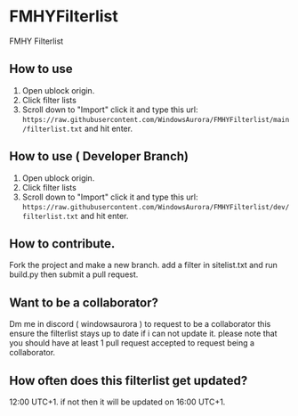 # FMHYFilterlist
FMHY Filterlist
## How to use
1. Open ublock origin.
2. Click filter lists 
3. Scroll down to "Import" click it and type this url: ```https://raw.githubusercontent.com/WindowsAurora/FMHYFilterlist/main/filterlist.txt``` and hit enter.

## How to use ( Developer Branch)
1. Open ublock origin.
2. Click filter lists 
3. Scroll down to "Import" click it and type this url: ```https://raw.githubusercontent.com/WindowsAurora/FMHYFilterlist/dev/filterlist.txt``` and hit enter.


## How to contribute.

Fork the project and make a new branch. add a filter in sitelist.txt and run build.py then submit a pull request. 

## Want to be a collaborator?

Dm me in discord ( windowsaurora ) to request to be a collaborator this ensure the filterlist stays up to date if i can not update it. please note that you should have at least 1 pull request accepted to request being a collaborator.

## How often does this filterlist get updated?

12:00 UTC+1. if not then it will be updated on 16:00 UTC+1.